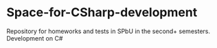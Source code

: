 # Space-for-CSharp-development

Repository for homeworks and tests in SPbU in the second+ semesters. Development on C#
